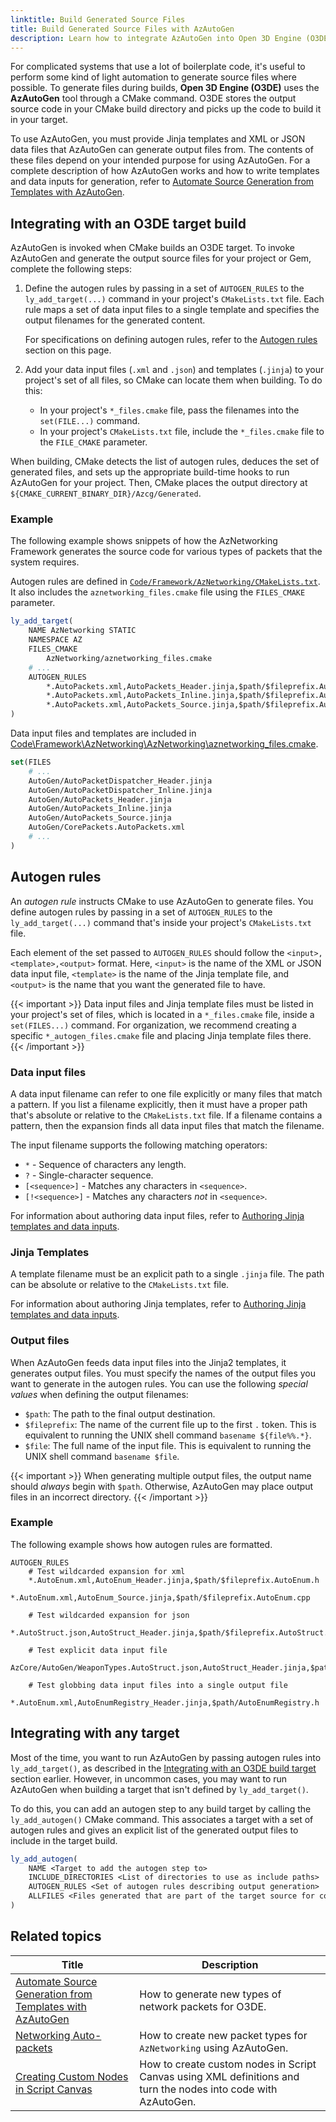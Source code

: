 ```yaml
---
linktitle: Build Generated Source Files
title: Build Generated Source Files with AzAutoGen
description: Learn how to integrate AzAutoGen into Open 3D Engine (O3DE), so it can generate source files when building a target using CMake.
---
```


For complicated systems that use a lot of boilerplate code, it's useful to perform some kind of light automation to generate source files where possible. To generate files during builds, **Open 3D Engine (O3DE)** uses the **AzAutoGen** tool through a CMake command. O3DE stores the output source code in your CMake build directory and picks up the code to build it in your target.

To use AzAutoGen, you must provide Jinja templates and XML or JSON data files that AzAutoGen can generate output files from. The contents of these files depend on your intended purpose for using AzAutoGen. For a complete description of how AzAutoGen works and how to write templates and data inputs for generation, refer to [Automate Source Generation from Templates with AzAutoGen](/docs/user-guide/programming/autogen/). 


## Integrating with an O3DE target build

AzAutoGen is invoked when CMake builds an O3DE target. To invoke AzAutoGen and generate the output source files for your project or Gem, complete the following steps:

1. Define the autogen rules by passing in a set of `AUTOGEN_RULES` to the `ly_add_target(...)` command in your project's `CMakeLists.txt` file. Each rule maps a set of data input files to a single template and specifies the output filenames for the generated content.

    For specifications on defining autogen rules, refer to the [Autogen rules](#autogen-rules) section on this page. 

2. Add your data input files (`.xml` and `.json`) and templates (`.jinja`) to your project's set of all files, so CMake can locate them when building. 
To do this:
    - In your project's `*_files.cmake` file, pass the filenames into the `set(FILE...)` command. 
    - In your project's `CMakeLists.txt` file, include the `*_files.cmake` file to the `FILE_CMAKE` parameter.

When building, CMake detects the list of autogen rules, deduces the set of generated files, and sets up the appropriate build-time hooks to run AzAutoGen for your project. Then, CMake places the output directory at `${CMAKE_CURRENT_BINARY_DIR}/Azcg/Generated`.

### Example

The following example shows snippets of how the AzNetworking Framework generates the source code for various types of packets that the system requires.

Autogen rules are defined in [`Code/Framework/AzNetworking/CMakeLists.txt`](https://github.com/o3de/o3de/blob/dd0978c59f1d01b39e006e6c3ba3baf6060136cf/Code/Framework/AzNetworking/CMakeLists.txt#L33-L36). It also includes the `aznetworking_files.cmake` file using the `FILES_CMAKE` parameter.
```cmake
ly_add_target(
    NAME AzNetworking STATIC
    NAMESPACE AZ
    FILES_CMAKE
        AzNetworking/aznetworking_files.cmake
    # ...
    AUTOGEN_RULES
        *.AutoPackets.xml,AutoPackets_Header.jinja,$path/$fileprefix.AutoPackets.h
        *.AutoPackets.xml,AutoPackets_Inline.jinja,$path/$fileprefix.AutoPackets.inl
        *.AutoPackets.xml,AutoPackets_Source.jinja,$path/$fileprefix.AutoPackets.cpp
)
```

Data input files and templates are included in [Code\Framework\AzNetworking\AzNetworking\aznetworking_files.cmake](https://github.com/o3de/o3de/blob/dd0978c59f1d01b39e006e6c3ba3baf6060136cf/Code/Framework/AzNetworking/AzNetworking/aznetworking_files.cmake#L12-L17). 
```cmake
set(FILES
    # ...
    AutoGen/AutoPacketDispatcher_Header.jinja
    AutoGen/AutoPacketDispatcher_Inline.jinja
    AutoGen/AutoPackets_Header.jinja
    AutoGen/AutoPackets_Inline.jinja
    AutoGen/AutoPackets_Source.jinja
    AutoGen/CorePackets.AutoPackets.xml
    # ...
)
```


## Autogen rules

An *autogen rule* instructs CMake to use AzAutoGen to generate files. 
You define autogen rules by passing in a set of `AUTOGEN_RULES` to the `ly_add_target(...)` command that's inside your project's `CMakeLists.txt` file.

Each element of the set passed to `AUTOGEN_RULES` should follow the `<input>,<template>,<output>` format. Here, `<input>` is the name of the XML or JSON data input file, `<template>` is the name of the Jinja template file, and `<output>` is the name that you want the generated file to have. 

{{< important >}}
Data input files and Jinja template files must be listed in your project's set of files, which is located in a `*_files.cmake` file, inside a `set(FILES...)` command. For organization, we recommend creating a specific `*_autogen_files.cmake` file and placing Jinja template files there. 
{{< /important >}}

### Data input files

A data input filename can refer to one file explicitly or many files that match a pattern.  If you list a filename explicitly, then it must have a proper path that's absolute or relative to the `CMakeLists.txt` file. If a filename contains a pattern, then the expansion finds all data input files that match the filename.

<!-- TODO: Verify - can explicit filenames be absolute or relative to the CMakeLists.txt file?-->

The input filename supports the following matching operators:
  * `*` - Sequence of characters any length.
  * `?` - Single-character sequence.
  * `[<sequence>]` - Matches any characters in `<sequence>`.
  * `[!<sequence>]` - Matches any characters _not_ in `<sequence>`.

For information about authoring data input files, refer to [Authoring Jinja templates and data inputs](/docs/user-guide/programming/autogen/).

### Jinja Templates

A template filename must be an explicit path to a single `.jinja` file. The path can be absolute or relative to the `CMakeLists.txt` file. 

For information about authoring Jinja templates, refer to [Authoring Jinja templates and data inputs](/docs/user-guide/programming/autogen/).


### Output files

When AzAutoGen feeds data input files into the Jinja2 templates, it generates output files. You must specify the names of the output files you want to generate in the autogen rules. You can use the following *special values* when defining the output filenames:

* `$path`: The path to the final output destination.
* `$fileprefix`: The name of the current file up to the first `.` token. This is equivalent to running the UNIX shell command `basename ${file%%.*}`.
* `$file`: The full name of the input file. This is equivalent to running the UNIX shell command `basename $file`.

{{< important >}}
When generating multiple output files, the output name should _always_ begin with `$path`. Otherwise, AzAutoGen may place output files in an incorrect directory.
{{< /important >}}

### Example

The following example shows how autogen rules are formatted.

```
AUTOGEN_RULES
    # Test wildcarded expansion for xml
    *.AutoEnum.xml,AutoEnum_Header.jinja,$path/$fileprefix.AutoEnum.h
    *.AutoEnum.xml,AutoEnum_Source.jinja,$path/$fileprefix.AutoEnum.cpp
    
    # Test wildcarded expansion for json
    *.AutoStruct.json,AutoStruct_Header.jinja,$path/$fileprefix.AutoStruct.h
    
    # Test explicit data input file
    AzCore/AutoGen/WeaponTypes.AutoStruct.json,AutoStruct_Header.jinja,$path/$fileprefix2.AutoStruct.h
    
    # Test globbing data input files into a single output file
    *.AutoEnum.xml,AutoEnumRegistry_Header.jinja,$path/AutoEnumRegistry.h
```

## Integrating with any target

Most of the time, you want to run AzAutoGen by passing autogen rules into `ly_add_target()`, as described in the [Integrating with an O3DE build target](#integrating-with-an-o3de-build-target) section earlier. 
However, in uncommon cases, you may want to run AzAutoGen when building a target that isn't defined by `ly_add_target()`. 

To do this, you can add an autogen step to any build target by calling the `ly_add_autogen()` CMake command. 
This associates a target with a set of autogen rules and gives an explicit list of the generated output files to include in the target build.

```cmake
ly_add_autogen(
    NAME <Target to add the autogen step to>
    INCLUDE_DIRECTORIES <List of directories to use as include paths>
    AUTOGEN_RULES <Set of autogen rules describing output generation>
    ALLFILES <Files generated that are part of the target source for compilation>
)
```

## Related topics

| Title | Description |
|-|-|
| [Automate Source Generation from Templates with AzAutoGen](/docs/user-guide/programming/autogen/) | How to generate new types of network packets for O3DE. |
| [Networking Auto-packets](/docs/user-guide/networking/autopackets/) | How to create new packet types for `AzNetworking` using AzAutoGen. |
| [Creating Custom Nodes in Script Canvas](/docs/user-guide/scripting/script-canvas/programmer-guide/custom-nodes/) | How to create custom nodes in Script Canvas using XML definitions and turn the nodes into code with AzAutoGen. |toGen. |
